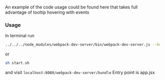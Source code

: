 An example of the code usage could be found here that takes full advantage of tooltip hovering with events 

### Usage
In terminal run
```bash
../../../node_modules/webpack-dev-server/bin/webpack-dev-server.js --hot
```
or
```bash
sh start.sh
```
and visit ```localhost:8080/webpack-dev-server/bundle```
Entry point is app.jsx